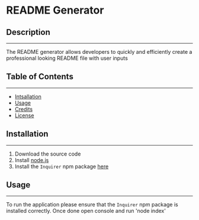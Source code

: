 # README Generator
## Description
---
The README generator allows developers to quickly and efficiently create a professional looking README file with user inputs

## Table of Contents
---
* [Intsallation](#installation)
* [Usage](#usage)
* [Credits](#credits)
* [License](#license)

## Installation
---
1. Download the source code
2. Install [node.js](https://nodejs.org/en/)
3. Install the `Inquirer` npm package [here](https://www.npmjs.com/package/inquirer)

## Usage
---
To run the application please ensure that the `Inquirer` npm package is installed correctly. Once done open console and run 'node index'
